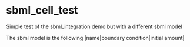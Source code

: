 # sbml_cell_test
Simple test of the sbml_integration demo but with a different sbml model

The sbml model is the following
|name|boundary condition|initial amount|
